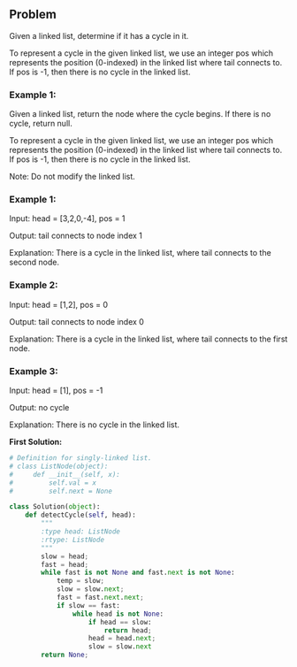 ## Problem

Given a linked list, determine if it has a cycle in it.

To represent a cycle in the given linked list, we use an integer pos which represents the position (0-indexed) in the linked list where tail connects to. If pos is -1, then there is no cycle in the linked list.

### Example 1:

Given a linked list, return the node where the cycle begins. If there is no cycle, return null.

To represent a cycle in the given linked list, we use an integer pos which represents the position (0-indexed) in the linked list where tail connects to. If pos is -1, then there is no cycle in the linked list.

Note: Do not modify the linked list.

 

### Example 1:

Input: head = [3,2,0,-4], pos = 1

Output: tail connects to node index 1

Explanation: There is a cycle in the linked list, where tail connects to the second node.


### Example 2:

Input: head = [1,2], pos = 0

Output: tail connects to node index 0

Explanation: There is a cycle in the linked list, where tail connects to the first node.


### Example 3:

Input: head = [1], pos = -1

Output: no cycle

Explanation: There is no cycle in the linked list.


**First Solution:**
```python
# Definition for singly-linked list.
# class ListNode(object):
#     def __init__(self, x):
#         self.val = x
#         self.next = None

class Solution(object):
    def detectCycle(self, head):
        """
        :type head: ListNode
        :rtype: ListNode
        """
        slow = head;
        fast = head;
        while fast is not None and fast.next is not None:
            temp = slow;
            slow = slow.next;
            fast = fast.next.next;
            if slow == fast:
                while head is not None:
                    if head == slow:
                        return head;
                    head = head.next;
                    slow = slow.next
        return None;
        
```
